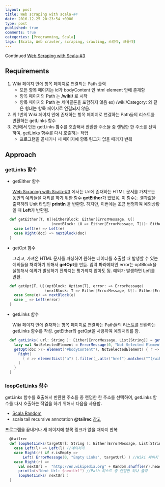```yaml
---
layout: post
title: Web scraping with scala-#4
date: 2016-12-25 20:23:54 +0900
type: post
published: true
comments: true
categories: [Programming, Scala]
tags: [Scala, Web crawler, scraping, crawling, 스칼라, 크롤러]
---
```


Continued [Web Scraping with Scala-#3](./programming/scala/2016/12/13/web-scraping-with-scala-3.html)
## Requirements
1. Wiki 페이지 안에 항목 페이지로 연결되는 Path 출력
    - 모든 항목 페이지는 id가 bodyContent 인 html element 안에 존재함
    - 항목 페이지의 Path 는 **/wiki/** 로 시작
    - 항목 페이지의 Path 는 세미콜론을 포함하지 않음
    ex) /wiki/Category: 와 같은 형태는 항목 페이지로 연결되지 않음.
2. 위 1번의 Wiki 페이지 안에 존재하는 항목 페이지로 연결하는 Path들의 리스트를 반환하는 getLinks 함수
3. 2번에서 만든 getLinks 함수를 호출해서 반환한 주소들 중 랜덤한 한 주소를 선택하여, getLinks 함수를 다시 호출하는 작업
    - 프로그램을 끝내거나 새 페이지에 항목 링크가 없을 때까지 반복


## Approach

### getLinks 함수

- getEither 함수

    [Web Scraping with Scala-#3](./programming/scala/2016/12/13/web-scraping-with-scala-3.html)
    에서는 Url에 존재하는 HTML 문서를 가져오는 동안의 예외들을 처리를 하기 위한 함수 **getEither**가 있었음.
    이 함수는 결과값을 출력하려 Unit 타입인 **println** 을 반환함.
    하지만, 이번에는 조금 변형하여 예외상황일 때 **Left**가 반환됨.

```scala
  def getEither[T, U](eitherBlock: Either[ErrorMessage, U])
                     (nextBlock: (U => Either[ErrorMessage, T])): Either[ErrorMessage, T] = eitherBlock match {
    case Left(e) => Left(e)
    case Right(doc) => nextBlock(doc)
  }
```

- getOpt 함수

    그리고, 가져온 HTML 문서를 파싱하여 원하는 데이터를 추출할 때 발생할 수 있는 예외들을 처리하기 위해서 **getOpt**를 만듬.
    입력 파라메터인 error는 optBlock을 실행해서 예외가 발생하기 전까지는 평가되지 않아도 됨.
    예외가 발생하면 Left를 반환.

```scala
  def getOpt[T, U](optBlock: Option[T], error: => ErrorMessage)
                  (nextBlock: T => Either[ErrorMessage, U]): Either[ErrorMessage, U] = optBlock match {
    case Some(e) => nextBlock(e)
    case _ => Left(error)
  }
```

- getLinks 함수

    Wiki 페이지 안에 존재하는 항목 페이지로 연결하는 Path들의 리스트를 반환하는 getLinks 함수를 작성.
    getEither와 getOpt을 사용하여 예외처리를 함.

```scala
  def getLinks( url: String ): Either[ErrorMessage, List[String]] = getEither( browser.getDocumentFromUrl( url ) ){ doc =>
    lazy val NotSelectedElement = ErrorMessage(0, "Not Selected Element", url)
    getOpt(doc >?> element("#bodyContent"), NotSelectedElement) { r =>
      Right(
        ( r >> elementList("a") ).filter(_.attr("href").matches("^(/wiki/)((?!:).)*$")).map(_.attr("href"))
      )
    }
  }
```

### loopGetLinks 함수

getLinks 함수를 호출해서 반환한 주소들 중 랜덤한 한 주소를 선택하여, getLinks 함수를 다시 호출하는 작업을 하기 위해서 다음을 사용함.

- [Scala Random](http://stackoverflow.com/questions/5051574/how-to-choose-a-random-element-from-an-array-in-scala)
- scala tail recursive annotation **@tailrec** [참고](http://stackoverflow.com/questions/3114142/what-is-the-scala-annotation-to-ensure-a-tail-recursive-function-is-optimized)

프로그램을 끝내거나 새 페이지에 항목 링크가 없을 때까지 반복

```scala
  @tailrec
  def loopGetLinks(targetUrl: String ): Either[ErrorMessage, List[String]] = getLinks( targetUrl ) match {
    case Left(l) => Left(l) //예외처리
    case Right(r) if r.isEmpty =>
        Left( ErrorMessage(0, "Empty Links", targetUrl) ) //Wiki 페이지 안에 존재하는 항목 페이지들의 Path 리스트들이 없을 경우
    case Right(r) =>
      val nextUrl =  "http://en.wikipedia.org" + Random.shuffle(r).head
      println(s"Next Url: $nextUrl") //Path 리스트 중 랜덤한 하나 출력
      loopGetLinks( nextUrl )
  }
```



